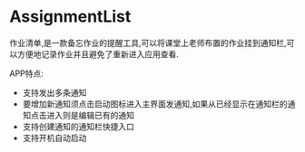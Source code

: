 # AssignmentList
  作业清单,是一款备忘作业的提醒工具,可以将课堂上老师布置的作业挂到通知栏,可以方便地记录作业并且避免了重新进入应用查看.  
  
  APP特点:
* 支持发出多条通知
* 要增加新通知须点击启动图标进入主界面发通知,如果从已经显示在通知栏的通知点击进入则是编辑已有的通知
* 支持创建通知的通知栏快捷入口
* 支持开机自动启动
